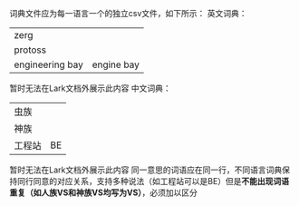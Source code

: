 词典文件应为每一语言一个的独立csv文件，如下所示：
英文词典：

|                 |            |
| --------------- | ---------- |
| zerg            |            |
| protoss         |            |
| engineering bay | engine bay |

暂时无法在Lark文档外展示此内容
中文词典：

|        |     |
| ------ | --- |
| 虫族   |     |
| 神族   |     |
| 工程站 | BE  |

暂时无法在Lark文档外展示此内容
同一意思的词语应在同一行，不同语言词典保持同行同意的对应关系，支持多种说法（如工程站可以是BE）但是**不能出现词语重复（如人族VS和神族VS均写为VS）**，必须加以区分
